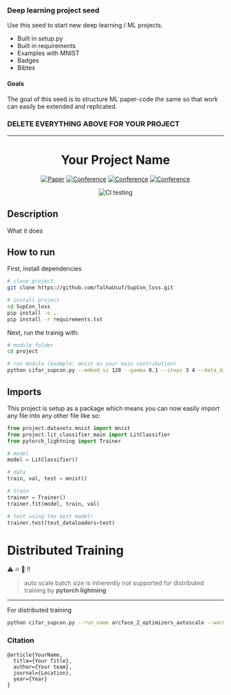 ### Deep learning project seed
Use this seed to start new deep learning / ML projects.

- Built in setup.py
- Built in requirements
- Examples with MNIST
- Badges
- Bibtex

#### Goals  
The goal of this seed is to structure ML paper-code the same so that work can easily be extended and replicated.   

### DELETE EVERYTHING ABOVE FOR YOUR PROJECT  
 
---

<div align="center">    
 
# Your Project Name     

[![Paper](http://img.shields.io/badge/paper-arxiv.1001.2234-B31B1B.svg)](https://www.nature.com/articles/nature14539)
[![Conference](http://img.shields.io/badge/NeurIPS-2019-4b44ce.svg)](https://papers.nips.cc/book/advances-in-neural-information-processing-systems-31-2018)
[![Conference](http://img.shields.io/badge/ICLR-2019-4b44ce.svg)](https://papers.nips.cc/book/advances-in-neural-information-processing-systems-31-2018)
[![Conference](http://img.shields.io/badge/AnyConference-year-4b44ce.svg)](https://papers.nips.cc/book/advances-in-neural-information-processing-systems-31-2018)  
<!--
ARXIV   
[![Paper](http://img.shields.io/badge/arxiv-math.co:1480.1111-B31B1B.svg)](https://www.nature.com/articles/nature14539)
-->
![CI testing](https://github.com/PyTorchLightning/deep-learning-project-template/workflows/CI%20testing/badge.svg?branch=master&event=push)


<!--  
Conference   
-->   
</div>
 
## Description   
What it does   

## How to run   
First, install dependencies   
```bash
# clone project   
git clone https://github.com/TalhaUsuf/SupCon_loss.git

# install project   
cd SupCon_loss
pip install -e .   
pip install -r requirements.txt
 ```   
 Next, run the trainig with:   
 ```bash
# module folder
cd project

# run module (example: mnist as your main contribution)   
python cifar_supcon.py --embed_sz 128 --gamma 0.1 --steps 3 4 --data_dir dataset --bs 8 --img_sz 20 --resize 25 --auto_scale_batch_size True     
```

## Imports
This project is setup as a package which means you can now easily import any file into any other file like so:
```python
from project.datasets.mnist import mnist
from project.lit_classifier_main import LitClassifier
from pytorch_lightning import Trainer

# model
model = LitClassifier()

# data
train, val, test = mnist()

# train
trainer = Trainer()
trainer.fit(model, train, val)

# test using the best model!
trainer.test(test_dataloaders=test)
```

# Distributed Training

:warning: :fire: :anger: :bangbang:

> auto scale batch size is inherently not supported for distributed training by **pytorch lightning**
----



For distributed training

```bash
python cifar_supcon.py --run_name arcface_2_optimizers_autoscale --warmup_epochs 4 --max_epochs 10 --auto_scale_batch_size False --embed_sz 128 --gamma 0.1 --steps 3 4 --gpus 2 --data_dir dataset --img_sz 224 --resize 250 --precision 16 --amp_backend native --num_nodes 1 --strategy ddp --batch_size 128
```

### Citation   
```
@article{YourName,
  title={Your Title},
  author={Your team},
  journal={Location},
  year={Year}
}
```   
